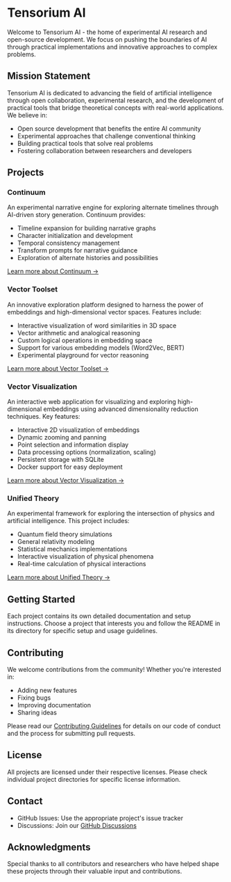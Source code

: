 # Tensorium AI

Welcome to Tensorium AI - the home of experimental AI research and open-source development. We focus on pushing the boundaries of AI through practical implementations and innovative approaches to complex problems.

## Mission Statement

Tensorium AI is dedicated to advancing the field of artificial intelligence through open collaboration, experimental research, and the development of practical tools that bridge theoretical concepts with real-world applications. We believe in:

- Open source development that benefits the entire AI community
- Experimental approaches that challenge conventional thinking
- Building practical tools that solve real problems
- Fostering collaboration between researchers and developers

## Projects

### Continuum

An experimental narrative engine for exploring alternate timelines through AI-driven story generation. Continuum provides:
- Timeline expansion for building narrative graphs
- Character initialization and development
- Temporal consistency management
- Transform prompts for narrative guidance
- Exploration of alternate histories and possibilities

[Learn more about Continuum →](/continuum)

### Vector Toolset

An innovative exploration platform designed to harness the power of embeddings and high-dimensional vector spaces. Features include:
- Interactive visualization of word similarities in 3D space
- Vector arithmetic and analogical reasoning
- Custom logical operations in embedding space
- Support for various embedding models (Word2Vec, BERT)
- Experimental playground for vector reasoning

[Learn more about Vector Toolset →](/VectorToolset)

### Vector Visualization

An interactive web application for visualizing and exploring high-dimensional embeddings using advanced dimensionality reduction techniques. Key features:
- Interactive 2D visualization of embeddings
- Dynamic zooming and panning
- Point selection and information display
- Data processing options (normalization, scaling)
- Persistent storage with SQLite
- Docker support for easy deployment

[Learn more about Vector Visualization →](/VectorVisualization)

### Unified Theory

An experimental framework for exploring the intersection of physics and artificial intelligence. This project includes:
- Quantum field theory simulations
- General relativity modeling
- Statistical mechanics implementations
- Interactive visualization of physical phenomena
- Real-time calculation of physical interactions

[Learn more about Unified Theory →](/UnifiedTheory)

## Getting Started

Each project contains its own detailed documentation and setup instructions. Choose a project that interests you and follow the README in its directory for specific setup and usage guidelines.

## Contributing

We welcome contributions from the community! Whether you're interested in:
- Adding new features
- Fixing bugs
- Improving documentation
- Sharing ideas

Please read our [Contributing Guidelines](CONTRIBUTING.md) for details on our code of conduct and the process for submitting pull requests.

## License

All projects are licensed under their respective licenses. Please check individual project directories for specific license information.

## Contact

- GitHub Issues: Use the appropriate project's issue tracker
- Discussions: Join our [GitHub Discussions](../../discussions)

## Acknowledgments

Special thanks to all contributors and researchers who have helped shape these projects through their valuable input and contributions.